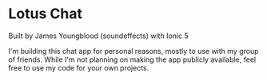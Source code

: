 # Lotus Chat
Built by James Youngblood (soundeffects) with Ionic 5

I'm building this chat app for personal reasons, mostly to use with my group of friends. While I'm not planning on making the app publicly available, feel free to use my code for your own projects.
